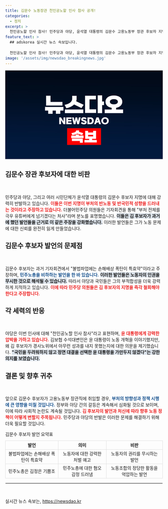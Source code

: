 ```yaml
---
title: 김문수 노동장관 천인공노할 인사 참사 공개!
categories:
  - 정치
excerpt: >
  천인공노할 인사 참사! 민주당과 야당, 윤석열 대통령의 김문수 고용노동부 장관 후보자 지명에 강력 반발! 극우 발언 이력 공개하며 즉각 철회 촉구, 정부의 반노동·반국민적 행보 지적. 클릭해서 더 알아보세요!
feature_text: >
  ## adskorea 실시간 뉴스 속보입니다.

  천인공노할 인사 참사! 민주당과 야당, 윤석열 대통령의 김문수 고용노동부 장관 후보자 지명에 강력 반발! 극우 발언 이력 공개하며 즉각 철회 촉구, 정부의 반노동·반국민적 행보 지적. 클릭해서 더 알아보세요!
image: '/assets/img/newsdao_breakingnews.jpg'
---
```


<p><img src="/assets/img/newsdao_breakingnews.jpg" alt="adskorea 속보" /></p>

<h2 data-ke-size="size26">김문수 장관 후보자에 대한 비판</h2>

<p data-ke-size="size16">&nbsp;</p>

<p>민주당과 야당, 그리고 여러 시민단체가 윤석열 대통령의 김문수 후보자 지명에 대해 강력히 반발하고 있습니다. <b><span style="color: #ee2323;">이들은 이번 지명이 부처의 반노동 및 반국민적 성향을 드러내는 것이라고 주장하고 있습니다.</span></b> 더불어민주당 의원들은 기자회견을 통해 "부처 전체를 극우 유튜버에게 넘기겠다는 처사"라며 분노를 표명했습니다. <b><span style="background-color: #21538527;">이들은 김 후보자가 과거에 했던 발언들을 근거로 이 같은 주장을 강화했습니다.</span></b> 이러한 발언들은 그가 노동 문제에 대한 신뢰를 완전히 잃게 만들었습니다. </p>

<h2 data-ke-size="size26">김문수 후보자 발언의 문제점</h2>

<p data-ke-size="size16">&nbsp;</p>

<p>김문수 후보자는 과거 기자회견에서 "불법파업에는 손해배상 폭탄이 특효약"이라고 주장하며, <b><span style="color: #1a5490;">민주노총을 비하하는 발언을 한 바 있습니다.</span></b> <b><span style="background-color: #21538527;">이러한 발언들은 노동자의 인권을 무시한 것으로 해석될 수 있습니다.</span></b> 따라서 야당과 국민들은 그의 부적합성을 더욱 강력하게 지적하고 있습니다. <b><span style="color: #ee2323;">이에 따라 민주당 의원들은 김 후보자의 지명을 즉각 철회해야 한다고 주장합니다.</span></b></p>

<h2 data-ke-size="size26">각 세력의 반응</h2>

<p data-ke-size="size16">&nbsp;</p>

<p>야당은 이번 인사에 대해 "천인공노할 인사 참사"라고 표현하며, <b><span style="color: #ee2323;">윤 대통령에게 강력한 압박을 가하고 있습니다.</span></b> 김보협 수석대변인은 윤 대통령이 노동 개혁을 이야기했지만, 왜 김 후보자가 경사노위에서 아무런 성과를 내지 못했는지에 대한 의문을 제기했습니다. <b><span style="background-color: #21538527;">"국민을 두려워하지 않고 정면 대결을 선택한 윤 대통령을 가만두지 않겠다"는 강한 의지를 보였습니다.</span></b> </p>

<h2 data-ke-size="size26">결론 및 향후 귀추</h2>

<p data-ke-size="size16">&nbsp;</p>

<p>앞으로 김문수 후보자가 고용노동부 장관직에 취임할 경우, <b><span style="color: #1a5490;">부처의 방향성과 정책 시행에 큰 영향을 미칠 것입니다.</span></b> 정부와 야당 간의 갈등은 계속해서 심화될 것으로 보이며, 이에 따라 사회적 논란도 계속될 것입니다. <b><span style="color: #ee2323;">김 후보자의 발언과 처신에 따라 향후 노동 정책이 어떻게 변할지 주목됩니다.</span></b> 민주당과 야당의 반발은 이러한 문제를 해결하기 위해 더욱 필요할 것입니다.</p>

<table style="width: 100%; border-collapse: collapse; caption-side: top;">
    <caption style="text-align: left;">김문수 후보자 발언 요약표</caption>
    <thead>
        <tr>
            <th style="text-align: center; border: 1px solid #ddd;"><b>발언</b></th>
            <th style="text-align: center; border: 1px solid #ddd;"><b>의미</b></th>
            <th style="text-align: center; border: 1px solid #ddd;"><b>비판</b></th>
        </tr>
    </thead>
    <tbody>
        <tr>
            <td style="text-align: center; border: 1px solid #ddd;">불법파업에는 손해배상 폭탄이 특효약</td>
            <td style="text-align: center; border: 1px solid #ddd;">노동자에 대한 강력한 처벌 예고</td>
            <td style="text-align: center; border: 1px solid #ddd;">노동자의 권리를 무시하는 발언</td>
        </tr>
        <tr>
            <td style="text-align: center; border: 1px solid #ddd;">민주노총은 김정은 기쁨조</td>
            <td style="text-align: center; border: 1px solid #ddd;">민주노총에 대한 혐오 감정 드러냄</td>
            <td style="text-align: center; border: 1px solid #ddd;">노동조합의 정당한 활동을 억압하는 발언</td>
        </tr>
    </tbody>
</table>

<hr style="border: 1px solid #ddd; margin: 10px 0;">

<p data-ke-size="size16">&nbsp;</p>
실시간 뉴스 속보는, <a href="https://newsdao.kr" rel="dofollow">https://newsdao.kr</a>


